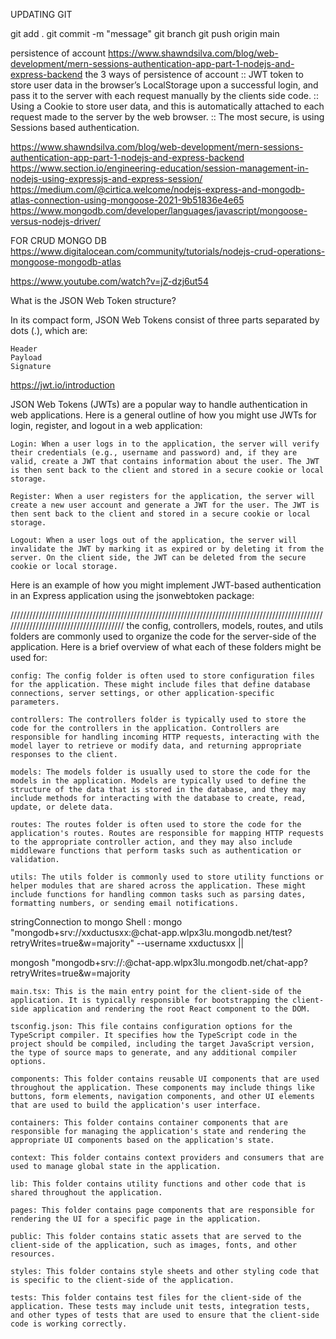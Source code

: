 UPDATING GIT

git add .
git commit -m "message"
git branch
git push origin main

persistence of account
https://www.shawndsilva.com/blog/web-development/mern-sessions-authentication-app-part-1-nodejs-and-express-backend
the 3 ways of persistence of account
:: JWT token to store user data in the browser’s LocalStorage upon a successful login, and pass it to the server with each request manually by the clients side code.
:: Using a Cookie to store user data, and this is automatically attached to each request made to the server by the web browser.
:: The most secure, is using Sessions based authentication.

https://www.shawndsilva.com/blog/web-development/mern-sessions-authentication-app-part-1-nodejs-and-express-backend
https://www.section.io/engineering-education/session-management-in-nodejs-using-expressjs-and-express-session/
https://medium.com/@cirtica.welcome/nodejs-express-and-mongodb-atlas-connection-using-mongoose-2021-9b51836e4e65
https://www.mongodb.com/developer/languages/javascript/mongoose-versus-nodejs-driver/

FOR CRUD MONGO DB
https://www.digitalocean.com/community/tutorials/nodejs-crud-operations-mongoose-mongodb-atlas

https://www.youtube.com/watch?v=jZ-dzj6ut54

What is the JSON Web Token structure?

In its compact form, JSON Web Tokens consist of three parts separated by dots (.), which are:

    Header
    Payload
    Signature

https://jwt.io/introduction

JSON Web Tokens (JWTs) are a popular way to handle authentication in web applications. Here is a general outline of how you might use JWTs for login, register, and logout in a web application:

    Login: When a user logs in to the application, the server will verify their credentials (e.g., username and password) and, if they are valid, create a JWT that contains information about the user. The JWT is then sent back to the client and stored in a secure cookie or local storage.

    Register: When a user registers for the application, the server will create a new user account and generate a JWT for the user. The JWT is then sent back to the client and stored in a secure cookie or local storage.

    Logout: When a user logs out of the application, the server will invalidate the JWT by marking it as expired or by deleting it from the server. On the client side, the JWT can be deleted from the secure cookie or local storage.

Here is an example of how you might implement JWT-based authentication in an Express application using the jsonwebtoken package:

///////////////////////////////////////////////////////////////////////////////////////////////////////////////////////////////////////
the config, controllers, models, routes, and utils folders are commonly used to organize the code for the server-side of the application. Here is a brief overview of what each of these folders might be used for:

    config: The config folder is often used to store configuration files for the application. These might include files that define database connections, server settings, or other application-specific parameters.

    controllers: The controllers folder is typically used to store the code for the controllers in the application. Controllers are responsible for handling incoming HTTP requests, interacting with the model layer to retrieve or modify data, and returning appropriate responses to the client.

    models: The models folder is usually used to store the code for the models in the application. Models are typically used to define the structure of the data that is stored in the database, and they may include methods for interacting with the database to create, read, update, or delete data.

    routes: The routes folder is often used to store the code for the application's routes. Routes are responsible for mapping HTTP requests to the appropriate controller action, and they may also include middleware functions that perform tasks such as authentication or validation.

    utils: The utils folder is commonly used to store utility functions or helper modules that are shared across the application. These might include functions for handling common tasks such as parsing dates, formatting numbers, or sending email notifications.

<!-- App Directories -->

<!-- -server/
--config/
----database.js
----passport.js
--controllers/
----authController.js
----userController.js
----postController.js
--models/
----User.js
----Post.js
--routes/
----authRoutes.js
----userRoutes.js
----postRoutes.js
--utils/
----errorHandler.js
----index.js -->

<!-- client/
--public/
----index.html
----favicon.ico
----manifest.json
--src/
--assets/
---images/
----logo.png
--components/
---Auth/
-----Login.js
-----Login.css
-----Register.js
-----Register.css
--Layout/
-----Navbar.js
-----Navbar.css
-----Footer.js
-----Footer.css
------Posts/
--PostList.js
----PostList.css
----PostItem.js
----PostItem.css
----CreatePost.js
----CreatePost.css
--Users/
----UserList.js
----UserList.css
----UserItem.js
----UserItem.css
----UserProfile.js
----UserProfile.css
--pages/
---Home/
----Home.js
----Home.css
--Dashboard/
----Dashboard.js
----Dashboard.css
--store/

const dotenv = require('dotenv');
dotenv.config();

module.exports = {
development: {
database: {
host: process.env.DB_HOST,
port: process.env.DB_PORT,
name: process.env.DB_NAME,
user: process.env.DB_USER,
password: process.env.DB_PASSWORD,
},
server: {
host: process.env.SERVER_HOST,
port: process.env.SERVER_PORT,
},
},
production: {
database: {
host: process.env.DB_HOST,
port: process.env.DB_PORT,
name: process.env.DB_NAME,
user: process.env.DB_USER,
password: process.env.DB_PASSWORD,
},
server: {
host: process.env.SERVER_HOST,
port: process.env.SERVER_PORT,
},
},
}; -->

<!-- folder structure for react vite typescript -->

<!-- project
│   README.md
│   package.json
│   .viterc
│
└───client
│   │   main.tsx
│   │   tsconfig.json
│   │
│   └───components
│   └───containers
│   └───context
│   └───lib
│   └───pages
│   └───public
│   └───styles
│   └───tests
│
└───server
    │   index.ts
    │   tsconfig.json
    │
    └───config
    └───controllers
    └───database
    └───lib
    └───middleware
    └───models
    └───routes
    └───tests -->

stringConnection to mongo Shell : mongo "mongodb+srv://xxductusxx:<password>@chat-app.wlpx3lu.mongodb.net/test?retryWrites=true&w=majority" --username xxductusxx ||

mongosh "mongodb+srv://<username>:<password>@chat-app.wlpx3lu.mongodb.net/chat-app?retryWrites=true&w=majority

    main.tsx: This is the main entry point for the client-side of the application. It is typically responsible for bootstrapping the client-side application and rendering the root React component to the DOM.

    tsconfig.json: This file contains configuration options for the TypeScript compiler. It specifies how the TypeScript code in the project should be compiled, including the target JavaScript version, the type of source maps to generate, and any additional compiler options.

    components: This folder contains reusable UI components that are used throughout the application. These components may include things like buttons, form elements, navigation components, and other UI elements that are used to build the application's user interface.

    containers: This folder contains container components that are responsible for managing the application's state and rendering the appropriate UI components based on the application's state.

    context: This folder contains context providers and consumers that are used to manage global state in the application.

    lib: This folder contains utility functions and other code that is shared throughout the application.

    pages: This folder contains page components that are responsible for rendering the UI for a specific page in the application.

    public: This folder contains static assets that are served to the client-side of the application, such as images, fonts, and other resources.

    styles: This folder contains style sheets and other styling code that is specific to the client-side of the application.

    tests: This folder contains test files for the client-side of the application. These tests may include unit tests, integration tests, and other types of tests that are used to ensure that the client-side code is working correctly.

<!-- my-project/
├── client/
│   ├── public/
│   │   ├── index.html
│   │   └── favicon.ico
│   ├── src/
│   │   ├── components/
│   │   ├── pages/
│   │   ├── utils/
│   │   ├── App.tsx
│   │   ├── index.tsx
│   │   ├── react-app-env.d.ts
│   │   ├── tailwind.config.js
│   │   └── tailwind.css
│   ├── package.json
│   ├── tsconfig.json
├── server/
│   ├── src/
│   │   ├── controllers/
│   │   ├── models/
│   │   ├── routes/
│   │   ├── utils/
│   │   ├── app.ts
│   │   ├── index.ts
│   ├── package.json
│   ├── tsconfig.json
├── package.json
└── tsconfig.json -->

<!-- user:{
    login: gotoPage()
    register: required
    logout: ?
    gotoPage: ()=>{
        {
            mainPage: "/Home"
        }
    }
} -->
